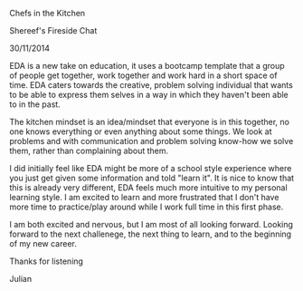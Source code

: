 Chefs in the Kitchen

Shereef's Fireside Chat

30/11/2014

EDA is a new take on education, it uses a bootcamp template that a group of people get together, work together and work hard in a short space of time. EDA caters towards the creative, problem solving individual that wants to be able to express them selves in a way in which they haven't been able to in the past. 

The kitchen mindset is an idea/mindset that everyone is in this together, no one knows everything or even anything about some things. We look at problems and with communication and problem solving know-how we solve them, rather than complaining about them.

I did initially feel like EDA might be more of a school style experience where you just get given some information and told "learn it". It is nice to know that this is already very different, EDA feels much more intuitive to my personal learning style. I am excited to learn and more frustrated that I don't have more time to practice/play around while I work full time in this first phase.

I am both excited and nervous, but I am most of all looking forward. Looking forward to the next challenege, the next thing to learn, and to the beginning of my new career.

Thanks for listening

Julian